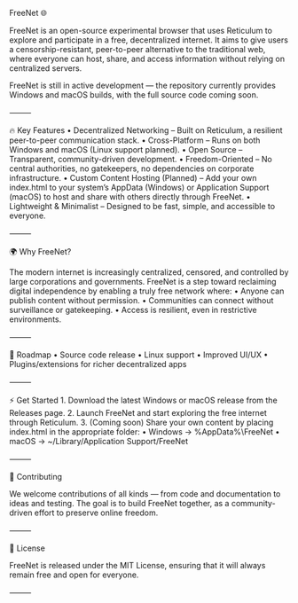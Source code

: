 FreeNet 🌐

FreeNet is an open-source experimental browser that uses Reticulum to explore and participate in a free, decentralized internet. It aims to give users a censorship-resistant, peer-to-peer alternative to the traditional web, where everyone can host, share, and access information without relying on centralized servers.

FreeNet is still in active development — the repository currently provides Windows and macOS builds, with the full source code coming soon.

⸻

🔥 Key Features
	•	Decentralized Networking – Built on Reticulum, a resilient peer-to-peer communication stack.
	•	Cross-Platform – Runs on both Windows and macOS (Linux support planned).
	•	Open Source – Transparent, community-driven development.
	•	Freedom-Oriented – No central authorities, no gatekeepers, no dependencies on corporate infrastructure.
	•	Custom Content Hosting (Planned) – Add your own index.html to your system’s AppData (Windows) or Application Support (macOS) to host and share with others directly through FreeNet.
	•	Lightweight & Minimalist – Designed to be fast, simple, and accessible to everyone.

⸻

🌍 Why FreeNet?

The modern internet is increasingly centralized, censored, and controlled by large corporations and governments. FreeNet is a step toward reclaiming digital independence by enabling a truly free network where:
	•	Anyone can publish content without permission.
	•	Communities can connect without surveillance or gatekeeping.
	•	Access is resilient, even in restrictive environments.

⸻

🚧 Roadmap
	•	Source code release
	•	Linux support
	•	Improved UI/UX
	•	Plugins/extensions for richer decentralized apps

⸻

⚡ Get Started
	1.	Download the latest Windows or macOS release from the Releases page.
	2.	Launch FreeNet and start exploring the free internet through Reticulum.
	3.	(Coming soon) Share your own content by placing index.html in the appropriate folder:
	•	Windows → %AppData%\FreeNet
	•	macOS → ~/Library/Application Support/FreeNet

⸻

🤝 Contributing

We welcome contributions of all kinds — from code and documentation to ideas and testing. The goal is to build FreeNet together, as a community-driven effort to preserve online freedom.

⸻

📜 License

FreeNet is released under the MIT License, ensuring that it will always remain free and open for everyone.

⸻
